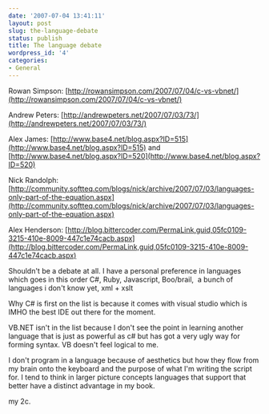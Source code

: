 ```yaml
---
date: '2007-07-04 13:41:11'
layout: post
slug: the-language-debate
status: publish
title: The language debate
wordpress_id: '4'
categories:
- General
---
```


Rowan Simpson: [http://rowansimpson.com/2007/07/04/c-vs-vbnet/](http://rowansimpson.com/2007/07/04/c-vs-vbnet/)

Andrew Peters: [http://andrewpeters.net/2007/07/03/73/](http://andrewpeters.net/2007/07/03/73/)

Alex James: [http://www.base4.net/blog.aspx?ID=515](http://www.base4.net/blog.aspx?ID=515) and [http://www.base4.net/blog.aspx?ID=520](http://www.base4.net/blog.aspx?ID=520)

Nick Randolph: [http://community.softteq.com/blogs/nick/archive/2007/07/03/languages-only-part-of-the-equation.aspx](http://community.softteq.com/blogs/nick/archive/2007/07/03/languages-only-part-of-the-equation.aspx)

Alex Henderson: [http://blog.bittercoder.com/PermaLink,guid,05fc0109-3215-410e-8009-447c1e74cacb.aspx](http://blog.bittercoder.com/PermaLink,guid,05fc0109-3215-410e-8009-447c1e74cacb.aspx)

Shouldn't be a debate at all. I have a personal preference in languages which goes in this order C#, Ruby, Javascript, Boo/brail,  a bunch of languages i don't know yet, xml + xslt 

Why C# is first on the list is because it comes with visual studio which is IMHO the best IDE out there for the moment. 

VB.NET isn't in the list because I don't see the point in learning another language that is just as powerful as c# but has got a very ugly way for forming syntax. VB doesn't feel logical to me. 

I don't program in a language because of aesthetics but how they flow from my brain onto the keyboard and the purpose of what I'm writing the script for. I tend to think in larger picture concepts languages that support that better have a distinct advantage in my book.  

my 2c.
